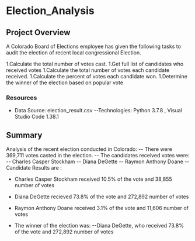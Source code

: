 # Election_Analysis

## Project Overview
A Colorado Board of Elections employee has given the following tasks to audit the election of recent local congressional Election.

1.Calculate the total number of votes cast.
1.Get full list of candidates who received votes
1.Calculate the total number of votes each candidate received.
1.Calculate the percent of votes each candidate won.
1.Determine the winner of the election based on popular vote

### Resources
- Data Source: election_result.csv
--Technologies: Python 3.7.8 , Visual Studio Code 1.38.1

## Summary
Analysis of the recent election conducted in Colorado:
-- There were 369,711 votes casted in the election.
-- The candidates received votes were:
    -- Charles Casper Stockham
    -- Diana DeGette
    -- Raymon Anthony Doane
-- Candidate Results are :
   - Charles Casper Stockham received 10.5% of the vote and 38,855 number of votes
   - Diana DeGette recieved 73.8% of the vote and 272,892 number of votes 
   - Raymon Anthony Doane received 3.1% of the vote and 11,606 number of votes
   
- The winner of the election was:
    --Diana DeGette, who received 73.8% of the vote and 272,892 number of votes 
    
